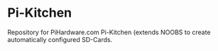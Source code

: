 Pi-Kitchen
==========

Repository for PiHardware.com Pi-Kitchen (extends NOOBS to create automatically configured SD-Cards.
